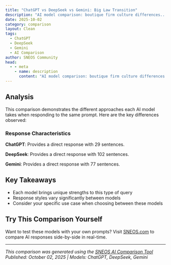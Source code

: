 ```yaml
---
title: "ChatGPT vs DeepSeek vs Gemini: Big Law Transition"
description: "AI model comparison: boutique firm culture differences..."
date: 2025-10-02
category: comparison
layout: Clean
tags:
  - ChatGPT
  - DeepSeek
  - Gemini
  - AI Comparison
author: SNEOS Community
head:
  - - meta
    - name: description
      content: "AI model comparison: boutique firm culture differences..."
---
```


<ChatComparison
  title="ChatGPT vs DeepSeek vs Gemini: Big Law Transition"
  prompt="boutique firm culture differences"
  :responses='{
    "ChatGPT": "Certainly! When comparing boutique firm cultures to those of larger firms, several differences typically emerge. Here\u2019s an overview of key culture differences often observed in boutique firms:\n\n### 1. **Size and Structure**\n- **Boutique Firms:** Smaller teams, flatter organizational structure, less bureaucracy.\n- **Larger Firms:** More hierarchical, clearly defined roles, formalized processes.\n\n### 2. **Work Environment**\n- **Boutique Firms:** More informal, close-knit, collaborative atmosphere; employees often wear multiple hats.\n- **Larger Firms:** More formal, specialized roles, potentially more segmented departments.\n\n### 3. **Flexibility and Agility**\n- **Boutique Firms:** Greater flexibility regarding work style, hours, and decision-making; quicker to adapt to change.\n- **Larger Firms:** More standardized policies; changes take longer due to multiple layers of approval.\n\n### 4. **Client Relationships**\n- **Boutique Firms:** Tend to offer highly personalized service, develop closer client relationships.\n- **Larger Firms:** Work with larger, often institutional clients; relationships may be more formal and divided between teams.\n\n### 5. **Career Development**\n- **Boutique Firms:** Career paths can be less formal or structured but may offer rapid exposure to diverse roles.\n- **Larger Firms:** More formal training programs, defined promotion paths, and mentorship opportunities.\n\n### 6. **Innovation and Risk**\n- **Boutique Firms:** Often more willing to take innovative approaches and risks due to less red tape.\n- **Larger Firms:** More risk-averse with processes built to mitigate risk and ensure compliance.\n\n### 7. **Culture and Values**\n- **Boutique Firms:** Culture is often shaped strongly by founders or key leaders; values may be more personalized and entrepreneurial.\n- **Larger Firms:** Culture is codified through corporate values and policies; efforts toward diversity, equity, and inclusion may be more structured.\n\n### 8. **Compensation and Benefits**\n- **Boutique Firms:** May offer competitive compensation but fewer perks and benefits, sometimes compensated by equity or profit-sharing.\n- **Larger Firms:** Typically offer comprehensive benefit packages, bonuses, and perks.\n\n---\n\nIf you have a specific industry in mind (e.g., consulting, law, creative agencies), I can provide a more tailored comparison!",
    "DeepSeek": "Of course. The term \u0022boutique firm\u0022 can apply to consulting, investment banking, law, and other professional services, but the core cultural differences from large, established firms are remarkably consistent across these fields.\n\nHere\u2019s a detailed breakdown of the key cultural differences between boutique firms and their larger, \u0022bulge bracket\u0022 or \u0022Big\u0022 counterparts (like McKinsey, Goldman Sachs, Big Law firms, etc.).\n\n### The Core Cultural Archetypes\n\n| Cultural Aspect | Boutique Firm Culture | Large / \u0022Bulge Bracket\u0022 Firm Culture |\n| :--- | :--- | :--- |\n| **1. Scope \u0026 Specialization** | **Deep, not wide.** Focuses on a specific niche (e.g., healthcare M\u0026A, tech litigation, SaaS consulting). Becomes an expert in that domain. | **Broad and comprehensive.** Offers a full suite of services to be a one-stop-shop for large, global clients. |\n| **2. Work \u0026 Project Type** | **\u0022Swinging for the fences.\u0022** Often smaller, high-stakes, highly specialized projects. Work can be more variable. | **\u0022The reliable engine.\u0022** Large, ongoing, process-driven engagements for blue-chip clients. More predictable workflow. |\n| **3. Client Interaction** | **High-touch \u0026 intimate.** Junior and mid-level staff often have direct, meaningful contact with senior clients. You are a known expert. | **Structured \u0026 layered.** Interaction is often tiered. Junior analysts prepare decks for VPs, who present to MDs, who manage the client. |\n| **4. Autonomy \u0026 Responsibility** | **\u0022Throw you in the deep end.\u0022** Responsibility comes early and quickly. You might run a part of a deal or lead a client call in your first year. | **\u0022Pay your dues.\u0022** Well-defined, structured roles. You master a specific skill (e.g., financial modeling, slide formatting) before gaining broader responsibility. |\n| **5. Hierarchy \u0026 Structure** | **Flat \u0026 informal.** Fewer layers of management. Easy access to senior partners. Titles are less important than contribution. | **Steep \u0026 formal.** Clear, rigid hierarchy. Titles matter. Processes and chains of command are well-established. |\n| **6. Learning \u0026 Development** | **Apprenticeship model.** Learn by doing, directly from senior experts who are still deeply involved in the work. Unstructured but highly practical. | **Institutionalized training.** Formal training programs, extensive resources, and a structured path for skill development. |\n| **7. Compensation \u0026 Advancement** | **Variable \u0026 merit-based.** Lower base salary (often), but higher potential bonus tied directly to firm/your performance. Faster, less formal promotion tracks. | **Standardized \u0026 secure.** High, predictable base salary. Bonuses are more standardized by class year. Promotion is on a well-trodden, multi-year path (\u0022up or out\u0022). |\n| **8. Work-Life Balance** | **Not necessarily better, just different.** Hours can be just as long, but the work may feel more engaging because of the autonomy and impact. Less \u0022face time\u0022 culture. | **Demanding \u0026 predictable in its demands.** Expect long, grueling hours. A \u0022face time\u0022 culture can be prevalent (staying late because others are). |\n| **9. Risk \u0026 Reward** | **Higher risk, higher reward.** The firm\u0027s success is more volatile. If the firm has a great year, you get paid handsomely. If it struggles, compensation and job security suffer. | **Lower risk, stable reward.** The institution is the brand. It\u0027s more resilient to market swings. Compensation is high and secure, but with a lower ceiling at junior levels. |\n| **10. Brand \u0026 Exit Opportunities** | **Specialized \u0026 powerful within a niche.** An elite boutique on your resume signals deep expertise and entrepreneurial grit. Excellent for roles within that specific industry. | **Prestigious \u0026 universally recognized.** The brand opens doors everywhere. Excellent for a wide variety of roles in corporate leadership, finance, and other fields. |\n\n---\n\n### Which Culture is Right for You?\n\nChoose a **Boutique Firm** if you:\n*   Thrive on autonomy and want responsibility early.\n*   Are passionate about a specific industry or type of work.\n*   Prefer a less corporate, more entrepreneurial environment.\n*   Value deep relationships with colleagues and clients over corporate structure.\n*   Are a self-starter who doesn\u0027t need hand-holding.\n*   Are comfortable with less structured training and more variable compensation.\n\nChoose a **Large / \u0022Bulge Bracket\u0022 Firm** if you:\n*   Want the security and global reach of a powerful, established brand.\n*   Value a structured training program and a clear career path.\n*   Want to work on massive, market-moving deals for the world\u0027s biggest companies.\n*   Prefer to learn a rigorous, standardized process before taking on more responsibility.\n*   Want a high, predictable salary and the widest possible array of exit opportunities.\n*   Are comfortable operating within a defined hierarchy and process.\n\n### Important Caveats\n\n*   **Not All Boutiques Are Created Equal:** A 10-person firm will have a vastly different culture from a 500-person \u0022elite boutique\u0022 (e.g., Evercore, Centerview Partners).\n*   **The Founder\u0027s Shadow:** Boutique culture is often a direct reflection of the founder\u0027s personality and values. Research the leadership.\n*   **Hybrid Models Exist:** Some large firms try to create \u0022pocket boutiques\u0022 within their structure, and some successful boutiques grow and start to resemble the larger firms they sought to differentiate from.\n\nIn short, the choice is often between being a **big fish in a small, specialized pond** (boutique) or a **critical part of a massive, powerful ocean liner** (large firm). Both are prestigious and demanding, but they attract and cultivate different types of people.",
    "Gemini": "Boutique firms, compared to larger, more established consulting firms or corporations, often have distinct cultural differences. Here\u0027s a breakdown of common differences:\n\n**1. Size \u0026 Structure:**\n\n*   **Boutique:** Smaller teams, flatter hierarchies. Less bureaucracy. Often a more informal organizational structure.\n*   **Large Firm:** Larger teams, more layers of management, well-defined processes, and standardized approaches.\n\n**2. Specialization \u0026 Focus:**\n\n*   **Boutique:** Highly specialized in a specific industry, functional area (e.g., supply chain, digital transformation), or methodology. Deep expertise within a narrow niche.\n*   **Large Firm:** Broader service offerings across multiple industries and functions. Can handle a wider range of projects.\n\n**3. Client Relationships:**\n\n*   **Boutique:**  More personalized and direct client interaction.  Often works directly with senior client executives. Focus on building long-term, collaborative relationships. More likely to act as trusted advisors.\n*   **Large Firm:**  Project teams are often assigned to client engagements. While relationships are important, the focus can be more on delivering a structured project. Can handle larger, more complex client organizations.\n\n**4. Career Development \u0026 Learning:**\n\n*   **Boutique:** Faster learning curve and broader exposure early in your career. May have fewer structured training programs but more on-the-job training and mentorship from senior team members. Opportunities to take on more responsibility quickly.\n*   **Large Firm:** More structured training programs, well-defined career paths, and opportunities for rotations. Clear promotion criteria and expectations.\n\n**5. Work-Life Balance:**\n\n*   **Boutique:**  Can vary widely depending on the firm and project workload.  May be more flexible in some aspects (e.g., work location) but still have demanding project schedules.  Could be less formalized policies on vacation time or parental leave.  Smaller firms are sometimes less likely to have robust HR policies.\n*   **Large Firm:** More established policies and procedures for work-life balance, vacation, and benefits.  Potentially more predictable hours due to established project management frameworks.  However, can still involve long hours, especially during peak project phases.\n\n**6. Compensation \u0026 Benefits:**\n\n*   **Boutique:** Compensation can be competitive, especially for high performers. May offer more profit-sharing or equity opportunities. Benefits packages might be less comprehensive than large firms.\n*   **Large Firm:** Generally standardized compensation and benefits packages. Strong 401k/retirement options, health insurance, and other perks.  Base salaries are often very attractive to attract top talent.\n\n**7. Culture \u0026 Values:**\n\n*   **Boutique:** Tends to be more entrepreneurial, agile, and results-oriented. Emphasis on teamwork, collaboration, and client impact. Can feel more like a family or close-knit team. Culture is often defined by the firm\u0027s founders and leadership.\n*   **Large Firm:** Can be more hierarchical and process-driven. Strong emphasis on professional development, brand reputation, and standardized service delivery. Culture is often more complex due to the larger size and global reach.\n\n**8. Innovation \u0026 Adaptability:**\n\n*   **Boutique:** More nimble and adaptable to change. Can quickly respond to market trends and client needs. Experimentation and innovation are often encouraged.\n*   **Large Firm:**  More resources for research and development but can be slower to adopt new technologies or approaches due to bureaucracy and established processes. Innovation tends to be more structured and formalized.\n\n**9. Brand Recognition:**\n\n*   **Boutique:** Less well-known brand, relying more on reputation and word-of-mouth. May not have the same \u0022prestige\u0022 factor as a top-tier consulting firm.\n*   **Large Firm:** Strong brand recognition and a global reputation.  A strong brand can open doors and create opportunities.\n\n**10. Project Types:**\n\n*   **Boutique:** Often focuses on highly specialized projects within their niche. Projects may be shorter-term and more focused on delivering specific outcomes.\n*   **Large Firm:** Can handle larger, more complex, and longer-term projects. May be involved in strategy development, large-scale transformations, and system implementations.\n\n**Summary Table:**\n\n| Feature            | Boutique Firm                               | Large Firm                                  |\n|--------------------|---------------------------------------------|---------------------------------------------|\n| Size               | Small, Fewer Employees                     | Large, Thousands of Employees                  |\n| Structure          | Flat, Less Hierarchical                     | Hierarchical, More Layers of Management      |\n| Specialization     | Niche, Deep Expertise                       | Broad, Diverse Service Offerings              |\n| Client Relations   | Personalized, Collaborative                 | Structured, Project-Based                   |\n| Career Development | Fast-Paced, Broad Exposure                | Structured, Clear Career Paths              |\n| Work-Life Balance  | Variable, Potentially More Flexible        | Established Policies, Potentially Predictable |\n| Compensation      | Competitive, Potential Profit-Sharing       | Standardized, Strong Benefits Packages       |\n| Culture            | Entrepreneurial, Agile, Team-Oriented       | Process-Driven, Brand-Conscious               |\n| Innovation         | Nimble, Encouraged Experimentation          | Structured, More Formalized                 |\n| Brand Recognition | Less Well-Known                           | Strong Global Reputation                      |\n| Project Types      | Specialized, Shorter-Term                 | Large-Scale, Longer-Term                  |\n\n**Which is \u0022Better\u0022?**\n\nThere is no inherently \u0022better\u0022 option.  The ideal choice depends on your individual career goals, personality, and priorities.  Consider the following:\n\n*   **Your interests:** Are you passionate about a specific industry or functional area?\n*   **Your career aspirations:** Do you want to specialize in a niche or gain broad experience across different areas?\n*   **Your work style:** Do you prefer a more collaborative and entrepreneurial environment or a structured and predictable one?\n*   **Your personal priorities:**  How important is work-life balance, compensation, and brand recognition?\n\nBy carefully considering these factors, you can determine whether a boutique firm or a large firm is a better fit for you.  Networking and informational interviews are invaluable in gaining insights into the cultures of specific firms.\n"
  }'
  published-date="01:21"
/>

## Analysis

This comparison demonstrates the different approaches each AI model takes when responding to the same prompt. Here are the key differences observed:

### Response Characteristics

**ChatGPT**: Provides a direct response with 29 sentences. 

**DeepSeek**: Provides a direct response with 102 sentences. 

**Gemini**: Provides a direct response with 77 sentences. 

## Key Takeaways

- Each model brings unique strengths to this type of query
- Response styles vary significantly between models
- Consider your specific use case when choosing between these models

## Try This Comparison Yourself

Want to test these models with your own prompts? Visit [SNEOS.com](https://sneos.com) to compare AI responses side-by-side in real-time.

---

*This comparison was generated using the [SNEOS AI Comparison Tool](https://sneos.com)*
*Published: October 02, 2025 | Models: ChatGPT, DeepSeek, Gemini*

